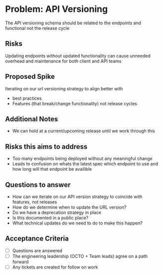 # Problem: API Versioning

The API versioning schema should be related to the endpoints and functional not the release cycle

## Risks

Updating endpoints without updated functionality can cause unneeded overhead and maintenance for both client and API teams

## Proposed Spike

Iterating on our url versioning strategy to align better with

- best practices
- Features (that break/change functionality) not release cycles

## Additional Notes

- We can hold at a current/upcoming release until we work through this

## Risks this aims to address

- Too many endpoints being deployed without any meaningful change
- Leads to confusion on whats the latest spec which endpoint to use and how long will that endpoint be availible

## Questions to answer

- How can we iterate on our API version strategy to coincide with features, not releases
- How do we determine when to update the URL version?
- Do we have a deprecation strategy in place
- Is this documented in a public place?
- What technical updates do we need to do to make this happen?

## Acceptance Criteria

- [ ] Questions are answered
- [ ] The engineering leadership (OCTO + Team leads) agree on a path forward
- [ ] Any tickets are created for follow on work
